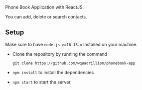 Phone Book Application with ReactJS. 

You can add, delete or search contacts.

## Setup

Make sure to have `node.js >=16.13.x` installed on your machine.

- Clone the repository by running the command

  ```[bash]
  git clone https://github.com/wquadrillion/phonebook-app
  ```

- `npm install` to install the dependencies

- `npm start` to start the server.
